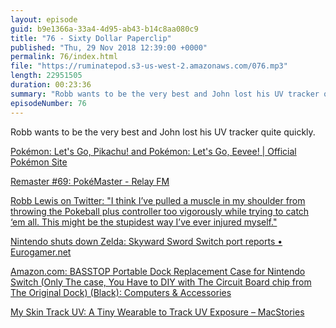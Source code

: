 ```yaml
---
layout: episode
guid: b9e1366a-33a4-4d95-ab43-b14c8aa080c9
title: "76 - Sixty Dollar Paperclip"
published: "Thu, 29 Nov 2018 12:39:00 +0000"
permalink: 76/index.html
file: "https://ruminatepod.s3-us-west-2.amazonaws.com/076.mp3"
length: 22951505
duration: 00:23:36
summary: "Robb wants to be the very best and John lost his UV tracker quite quickly."
episodeNumber: 76
---
```


Robb wants to be the very best and John lost his UV tracker quite quickly.

[Pokémon: Let's Go, Pikachu! and Pokémon: Let's Go, Eevee! | Official Pokémon Site](https://pokemonletsgo.pokemon.com/en-gb/)

[Remaster #69: PokéMaster - Relay FM](https://www.relay.fm/remaster/69)

[Robb Lewis on Twitter: "I think I’ve pulled a muscle in my shoulder from throwing the Pokeball plus controller too vigorously while trying to catch ‘em all. This might be the stupidest way I’ve ever injured myself."](https://twitter.com/rmlewisuk/status/1065217083955470336)

[Nintendo shuts down Zelda: Skyward Sword Switch port reports • Eurogamer.net](https://www.eurogamer.net/articles/2018-11-26-nintendo-fans-excited-by-zelda-skyward-sword-nintendo-switch-port-reports)

[Amazon.com: BASSTOP Portable Dock Replacement Case for Nintendo Switch (Only The case, You Have to DIY with The Circuit Board chip from The Original Dock) (Black): Computers & Accessories](https://www.amazon.com/gp/product/B071YVC3NJ/ref=oh_aui_detailpage_o03_s00?ie=UTF8&psc=1)

[My Skin Track UV: A Tiny Wearable to Track UV Exposure – MacStories](https://www.macstories.net/reviews/my-skin-track-uv-a-tiny-wearable-to-track-uv-exposure/)
